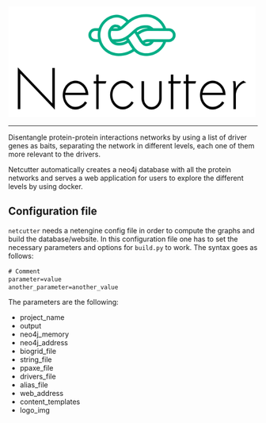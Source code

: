 <img width="500" src="https://raw.githubusercontent.com/scastlara/netcutter/master/netcutter-icon.png?token=AHQSWMFVNUlghvfRS5eEHyOTUy3qT8KBks5bhnh2wA%3D%3D"/>


-----

Disentangle protein-protein interactions networks by using a list of driver genes as baits, separating the network in different levels, each one of them more relevant to the drivers.

Netcutter automatically creates a neo4j database with all the protein networks and serves a web application for users to explore the different levels by using docker.

## Configuration file

`netcutter` needs a netengine config file in order to compute the graphs and build the database/website. In this configuration file one has to set the necessary parameters and options for `build.py` to work. The syntax goes as follows:

```
# Comment
parameter=value
another_parameter=another_value
```

The parameters are the following:

* project_name
* output
* neo4j_memory
* neo4j_address
* biogrid_file
* string_file
* ppaxe_file
* drivers_file
* alias_file
* web_address
* content_templates
* logo_img

